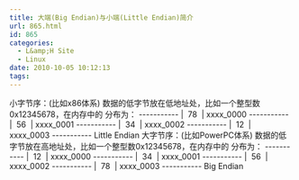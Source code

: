 ```yaml
---
title: 大端(Big Endian)与小端(Little Endian)简介
url: 865.html
id: 865
categories:
  - L&amp;H Site
  - Linux
date: 2010-10-05 10:12:13
tags:
---
```


小字节序：(比如x86体系) 数据的低字节放在低地址处，比如一个整型数0x12345678，在内存中的 分布为： ----------- |  78  | xxxx\_0000 ----------- |  56  | xxxx\_0001 ----------- |  34  | xxxx\_0002 ----------- |  12  | xxxx\_0003 ----------- Little Endian 大字节序：(比如PowerPC体系) 数据的低字节放在高地址处，比如一个整型数0x12345678，在内存中的 分布为： ----------- |  12  | xxxx\_0000 ----------- |  34  | xxxx\_0001 ----------- |  56  | xxxx\_0002 ----------- |  78  | xxxx\_0003 ----------- Big Endian